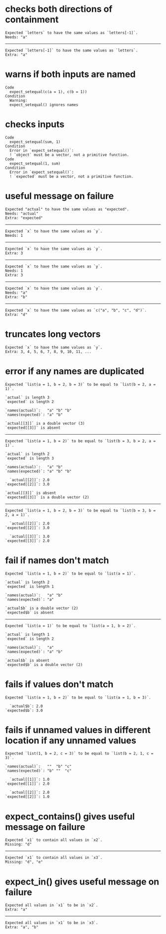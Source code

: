 # checks both directions of containment

    Expected `letters` to have the same values as `letters[-1]`.
    Needs: "a"

---

    Expected `letters[-1]` to have the same values as `letters`.
    Extra: "a"

# warns if both inputs are named

    Code
      expect_setequal(c(a = 1), c(b = 1))
    Condition
      Warning:
      expect_setequal() ignores names

# checks inputs

    Code
      expect_setequal(sum, 1)
    Condition
      Error in `expect_setequal()`:
      ! `object` must be a vector, not a primitive function.
    Code
      expect_setequal(1, sum)
    Condition
      Error in `expect_setequal()`:
      ! `expected` must be a vector, not a primitive function.

# useful message on failure

    Expected "actual" to have the same values as "expected".
    Needs: "actual"
    Extra: "expected"

---

    Expected `x` to have the same values as `y`.
    Needs: 1

---

    Expected `x` to have the same values as `y`.
    Extra: 3

---

    Expected `x` to have the same values as `y`.
    Needs: 1
    Extra: 3

---

    Expected `x` to have the same values as `y`.
    Needs: "a"
    Extra: "b"

---

    Expected `x` to have the same values as `c("a", "b", "c", "d")`.
    Extra: "d"

# truncates long vectors

    Expected `x` to have the same values as `y`.
    Extra: 3, 4, 5, 6, 7, 8, 9, 10, 11, ...

# error if any names are duplicated

    Expected `list(a = 1, b = 2, b = 3)` to be equal to `list(b = 2, a = 1)`.
    
    `actual` is length 3
    `expected` is length 2
    
    `names(actual)`:   "a" "b" "b"
    `names(expected)`: "a" "b"    
    
    `actual[[3]]` is a double vector (3)
    `expected[[3]]` is absent

---

    Expected `list(a = 1, b = 2)` to be equal to `list(b = 3, b = 2, a = 1)`.
    
    `actual` is length 2
    `expected` is length 3
    
    `names(actual)`:   "a" "b"    
    `names(expected)`: "a" "b" "b"
    
      `actual[[2]]`: 2.0
    `expected[[2]]`: 3.0
    
    `actual[[3]]` is absent
    `expected[[3]]` is a double vector (2)

---

    Expected `list(a = 1, b = 2, b = 3)` to be equal to `list(b = 3, b = 2, a = 1)`.
    
      `actual[[2]]`: 2.0
    `expected[[2]]`: 3.0
    
      `actual[[3]]`: 3.0
    `expected[[3]]`: 2.0

# fail if names don't match

    Expected `list(a = 1, b = 2)` to be equal to `list(a = 1)`.
    
    `actual` is length 2
    `expected` is length 1
    
    `names(actual)`:   "a" "b"
    `names(expected)`: "a"    
    
    `actual$b` is a double vector (2)
    `expected$b` is absent

---

    Expected `list(a = 1)` to be equal to `list(a = 1, b = 2)`.
    
    `actual` is length 1
    `expected` is length 2
    
    `names(actual)`:   "a"    
    `names(expected)`: "a" "b"
    
    `actual$b` is absent
    `expected$b` is a double vector (2)

# fails if values don't match

    Expected `list(a = 1, b = 2)` to be equal to `list(a = 1, b = 3)`.
    
      `actual$b`: 2.0
    `expected$b`: 3.0

# fails if unnamed values in different location if any unnamed values

    Expected `list(1, b = 2, c = 3)` to be equal to `list(b = 2, 1, c = 3)`.
    
    `names(actual)`:   ""  "b" "c"
    `names(expected)`: "b" ""  "c"
    
      `actual[[1]]`: 1.0
    `expected[[1]]`: 2.0
    
      `actual[[2]]`: 2.0
    `expected[[2]]`: 1.0

# expect_contains() gives useful message on failure

    Expected `x1` to contain all values in `x2`.
    Missing: "d"

---

    Expected `x1` to contain all values in `x3`.
    Missing: "d", "e"

# expect_in() gives useful message on failure

    Expected all values in `x1` to be in `x2`.
    Extra: "a"

---

    Expected all values in `x1` to be in `x3`.
    Extra: "a", "b"

